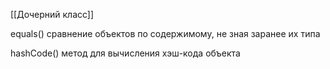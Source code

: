 [[Дочерний класс]]

equals() сравнение объектов по содержимому, не зная заранее их типа

hashCode() метод для вычисления хэш-кода объекта